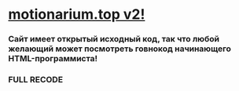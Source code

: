 # [motionarium.top v2!](https://motionarium.top)
### Сайт имеет открытый исходный код, так что любой желающий может посмотреть говнокод начинающего HTML-программиста!
### FULL RECODE
